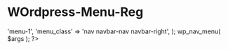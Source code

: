 # WOrdpress-Menu-Reg

<?php 
                            
    $args = array (
      'theme_location' => 'menu-1',
      'menu_class' => 'nav navbar-nav navbar-right',

    );

    wp_nav_menu( $args );

 ?>
